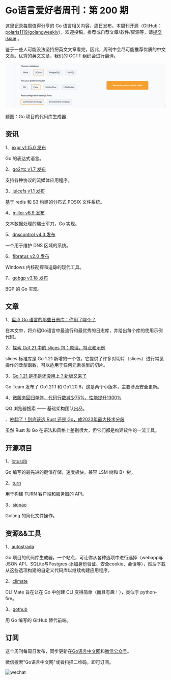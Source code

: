 # Go语言爱好者周刊：第 200 期

这里记录每周值得分享的 Go 语言相关内容，周日发布。本周刊开源（GitHub：[polaris1119/golangweekly](https://github.com/polaris1119/golangweekly)），欢迎投稿，推荐或自荐文章/软件/资源等，请[提交 issue](https://github.com/polaris1119/golangweekly/issues) 。

鉴于一些人可能没法坚持把英文文章看完，因此，周刊中会尽可能推荐优质的中文文章。优秀的英文文章，我们的 GCTT 组织会进行翻译。

![](imgs/issue200/cover.jpeg)

题图：Go 项目的代码库生成器

## 资讯

1、[expr v1.15.0 发布](https://github.com/antonmedv/expr)

Go 的表达式语言。

2、[go2rtc v1.7 发布](https://github.com/AlexxIT/go2rtc)

支持各种协议的流媒体应用程序。

3、[juicefs v1.1 发布](https://github.com/juicedata/juicefs)

基于 redis 和 S3 构建的分布式 POSIX 文件系统。

4、[miller v6.9 发布](https://github.com/johnkerl/miller)

文本数据处理的瑞士军刀，Go 实现。

5、[dnscontrol v4.3 发布](https://github.com/StackExchange/dnscontrol)

一个用于维护 DNS 区域的系统。

6、[fibratus v2.0 发布](https://github.com/rabbitstack/fibratus)

Windows 内核勘探和追踪的现代工具。

7、[gobgp v3.18 发布](https://github.com/osrg/gobgp)

BGP 的 Go 实现。

## 文章

1、[盘点 Go 语言的那些日志库：你用了哪个？](https://mp.weixin.qq.com/s/7nK4whfh0Owwhmq_67_eYg)

在本文中，将介绍Go语言中最流行和最优秀的日志库，并给出每个库的使用示例代码。

2、[探索 Go1.21 中的 slices 包：原理，特点和示例](https://mp.weixin.qq.com/s/2tFBe6LH84dZnOcfkgX32w)

slices 标准库是 Go 1.21 新增的一个包，它提供了许多对切片（slices）进行常见操作的泛型函数，可以适用于任何元素类型的切片。

3、[Go 1.21 是不是还没用上？新版又来了](https://mp.weixin.qq.com/s/bOvXuDl-h1YTa4i1LlHqWQ)

Go Team 发布了 Go1.21.1 和 Go1.20.8，这是两个小版本，主要涉及安全更新。

4、[微服务回归单体，代码行数减少75%，性能提升1300%](https://mp.weixin.qq.com/s/dOroy7XZk4SWFcl2PZtzzw)

QQ 浏览器搜索 —— 基础架构团队出品。

、[吵翻了！到底该选 Rust 还是 Go，成2023年最大技术分歧](https://mp.weixin.qq.com/s/a2LSIrPSTjo5zlWWiEpjUA)

虽然 Rust 和 Go 在语法和风格上差别很大，但它们都是构建软件的一流工具。

## 开源项目

1、[lotusdb](https://github.com/lotusdblabs/lotusdb)

Go 编写的最先进的键值存储，速度极快，兼容 LSM 树和 B+ 树。

2、[turn](https://github.com/pion/turn)

用于构建 TURN 客户端和服务器的 API。

3、[siopao](https://github.com/ShindouMihou/siopao)

Golang 的简化文件操作。

## 资源&&工具

1、[autostrada](https://autostrada.dev/)

Go 项目的代码库生成器。一个站点，可让你从各种选项中进行选择（webapp与JSON API、SQLite与Postgres-添加身份验证、安全cookie、会话等），然后下载从这些选项构建的自定义代码库以继续构建应用程序。

2、[climate](https://github.com/avamsi/climate)

CLI Mate 旨在让在 Go 中创建 CLI 变得简单（而且有趣！），类似于 python-fire。

3、[gothub](https://codeberg.org/gothub/gothub)

用 Go 编写的 GitHub 替代前端。

## 订阅

这个周刊每周日发布，同步更新在[Go语言中文网](https://studygolang.com/go/weekly)和[微信公众号](https://weixin.sogou.com/weixin?query=Go%E8%AF%AD%E8%A8%80%E4%B8%AD%E6%96%87%E7%BD%91)。

微信搜索"Go语言中文网"或者扫描二维码，即可订阅。

![wechat](imgs/wechat.png)
